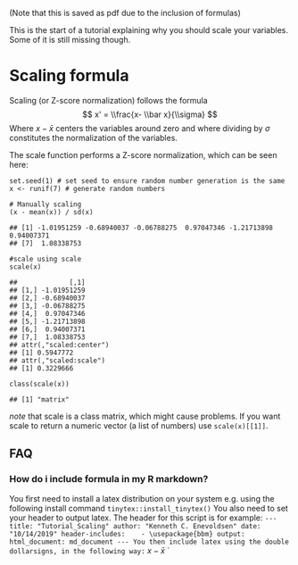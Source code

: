 

(Note that this is saved as pdf due to the inclusion of formulas)

This is the start of a tutorial explaining why you should scale your
variables. Some of it is still missing though.

Scaling formula
===============

Scaling (or Z-score normalization) follows the formula
$$
x' = \\frac{x- \\bar x}{\\sigma}
$$
 Where *x* − *x̄* centers the variables around zero and where dividing by
*σ* constitutes the normalization of the variables.

The scale function performs a Z-score normalization, which can be seen
here:

    set.seed(1) # set seed to ensure random number generation is the same
    x <- runif(7) # generate random numbers

    # Manually scaling
    (x - mean(x)) / sd(x)

    ## [1] -1.01951259 -0.68940037 -0.06788275  0.97047346 -1.21713898  0.94007371
    ## [7]  1.08338753

    #scale using scale
    scale(x)

    ##             [,1]
    ## [1,] -1.01951259
    ## [2,] -0.68940037
    ## [3,] -0.06788275
    ## [4,]  0.97047346
    ## [5,] -1.21713898
    ## [6,]  0.94007371
    ## [7,]  1.08338753
    ## attr(,"scaled:center")
    ## [1] 0.5947772
    ## attr(,"scaled:scale")
    ## [1] 0.3229666

    class(scale(x))

    ## [1] "matrix"

*note* that scale is a class matrix, which might cause problems. If you
want scale to return a numeric vector (a list of numbers) use
`scale(x)[[1]]`.

FAQ
---

### How do i include formula in my R markdown?

You first need to install a latex distribution on your system e.g. using
the following install command `tinytex::install_tinytex()` You also need
to set your header to output latex. The header for this script is for
example:
`--- title: "Tutorial_Scaling" author: "Kenneth C. Enevoldsen" date: "10/14/2019" header-includes:    - \usepackage{bbm} output:     html_document: md_document --- You then include latex using the double dollarsigns, in the following way:`
*x* − *x̄*
\`
